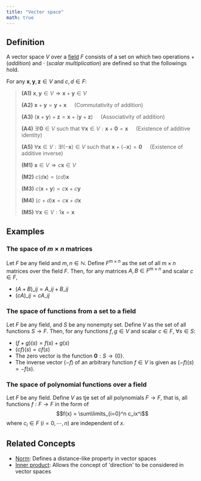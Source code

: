 ```yaml
---
title: "Vector space"
math: true
---
```


## Definition

A vector space $V$ over a [field](notes/Field.md) $F$ consists of a set on which two operations $+$ (_addition_) and $\cdot$ (_scalar multiplication_) are defined so that the followings hold.

For any $\mathbf{x}, \mathbf{y}, \mathbf{z} \in V$ and $c, d \in F$:
> **(A1)** $\mathbf{x}, \mathbf{y} \in V \Rightarrow \mathbf{x} + \mathbf{y} \in V$
>
> **(A2)** $\mathbf{x} + \mathbf{y} = \mathbf{y} + \mathbf{x} \quad$ (Commutativity of addition)
>
> **(A3)** $(\mathbf{x} + \mathbf{y}) + \mathbf{z} = \mathbf{x} + (\mathbf{y} + \mathbf{z}) \quad$ (Associativity of addition)
>
> **(A4)** $\exists ! \mathbf{0} \in V$ such that $\forall \mathbf{x} \in V: \mathbf{x} + \mathbf{0} = \mathbf{x} \quad$ (Existence of additive identity)
>
> **(A5)** $\forall \mathbf{x} \in V: \exists ! (-\mathbf{x}) \in V$ such that $\mathbf{x} + (-\mathbf{x}) = \mathbf{0} \quad$ (Existence of additive inverse)
>
> **(M1)** $\mathbf{x} \in V \Rightarrow c\mathbf{x} \in V$
>
> **(M2)** $c(d\mathbf{x}) = (cd)\mathbf{x}$
>
> **(M3)** $c(\mathbf{x} + \mathbf{y}) = c\mathbf{x} + c\mathbf{y}$
>
> **(M4)** $(c + d)\mathbf{x} = c\mathbf{x} + d\mathbf{x}$
>
> **(M5)** $\forall \mathbf{x} \in V: 1\mathbf{x} = \mathbf{x}$

## Examples
### The space of $m \times n$ matrices
Let $F$ be any field and $m, n \in \mathbb{N}$. Define $F^{m\times n}$ as the set of all $m\times n$ matrices over the field $F$. Then, for any matrices $A, B \in F^{m \times n}$ and scalar $c \in F$,
- $(A + B)\_{ij} = A\_{ij} + B\_{ij}$
- $(cA)\_{ij} = cA\_{ij}$

### The space of functions from a set to a field
Let $F$ be any field, and $S$ be any nonempty set. Define $V$ as the set of all functions $S \to F$. Then, for any functions $f, g \in V$ and scalar $c \in F$, $\forall s \in S$:
- $(f + g)(s) = f(s) + g(s)$
- $(cf)(s) = cf(s)$
- The zero vector is the function $\mathbf{0}: S \to \{0\}$.
- The inverse vector $(-f)$ of an arbitrary function $f \in V$ is given as $(-f)(s) = -f(s)$.

### The space of polynomial functions over a field
Let $F$ be any field. Define $V$ as tje set of all polynomials $F \to F$, that is, all functions $f: F \to F$ in the form of
$$f(x) = \sum\limits_{i=0}^n c_ix^i$$
where $c_i \in F$ $(i= 0, \cdots, n)$ are independent of $x$.


## Related Concepts
- [Norm](notes/Norm.md): Defines a distance-like property in vector spaces
- [Inner product](notes/Inner%20product.md): Allows the concept of 'direction' to be considered in vector spaces
 